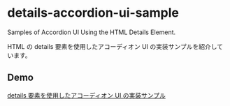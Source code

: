 # details-accordion-ui-sample

Samples of Accordion UI Using the HTML Details Element.

HTML の details 要素を使用したアコーディオン UI の実装サンプルを紹介しています。

## Demo

[details 要素を使用したアコーディオン UI の実装サンプル](https://burnworks.github.io/details-accordion-ui-sample/)
